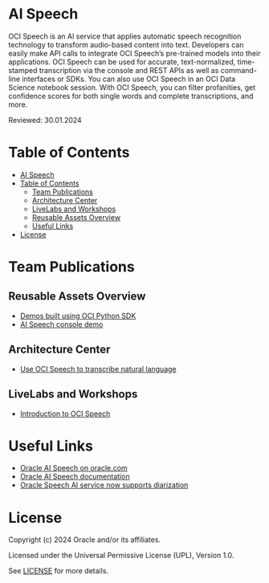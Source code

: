 # AI Speech

OCI Speech is an AI service that applies automatic speech recognition technology to transform audio-based content into text. Developers can easily make API calls to integrate OCI Speech’s pre-trained models into their applications. OCI Speech can be used for accurate, text-normalized, time-stamped transcription via the console and REST APIs as well as command-line interfaces or SDKs. You can also use OCI Speech in an OCI Data Science notebook session. With OCI Speech, you can filter profanities, get confidence scores for both single words and complete transcriptions, and more.

Reviewed: 30.01.2024

# Table of Contents
 
- [AI Speech](#ai-speech)
- [Table of Contents](#table-of-contents)
  - [Team Publications](#team-publications)
  - [Architecture Center](#architecture-center)
  - [LiveLabs and Workshops](#livelabs-and-workshops)
  - [Reusable Assets Overview](#reusable-assets-overview)
  - [Useful Links](#useful-links)
- [License](#license)
 
# Team Publications

## Reusable Assets Overview
 
- [Demos built using OCI Python SDK](https://github.com/luigisaetta/oci-speech-demos)
- [AI Speech console demo](https://youtu.be/EWBSoSLNph8)

## Architecture Center

- [Use OCI Speech to transcribe natural language](https://docs.oracle.com/en/solutions/ai-speech/index.html)

## LiveLabs and Workshops
 
- [Introduction to OCI Speech](https://apexapps.oracle.com/pls/apex/r/dbpm/livelabs/view-workshop?wid=3135&clear=RR,180&session=106771425893627)


# Useful Links
 
- [Oracle AI Speech on oracle.com](https://www.oracle.com/uk/artificial-intelligence/speech/)
- [Oracle AI Speech documentation](https://docs.oracle.com/en-us/iaas/Content/speech/home.htm)
- [Oracle Speech AI service now supports diarization](https://blogs.oracle.com/ai-and-datascience/post/oracle-speech-ai-service-now-supports-diarization)

 
# License
 
Copyright (c) 2024 Oracle and/or its affiliates.
 
Licensed under the Universal Permissive License (UPL), Version 1.0.
 
See [LICENSE](https://github.com/oracle-devrel/technology-engineering/blob/main/LICENSE) for more details.
